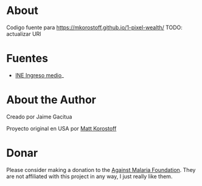 # About

Codigo fuente para https://mkorostoff.github.io/1-pixel-wealth/
TODO: actualizar URl

# Fuentes

- [INE Ingreso medio](https://www.ine.cl/prensa/detalle-prensa/2021/08/24/ingreso-laboral-promedio-mensual-en-chile-fue-de-$635.134-en-2020#:~:text=En%20efecto%2C%20durante%202020%20los,en%20desmedro%20de%20las%20mujeres.)_

# About the Author
Creado por Jaime Gacitua

Proyecto original en USA por [Matt Korostoff](https://mkorostoff.github.io/)

# Donar

Please consider making a donation to the [Against Malaria Foundation](https://www.againstmalaria.com/). They are not affiliated with this project in any way, I just really like them.
